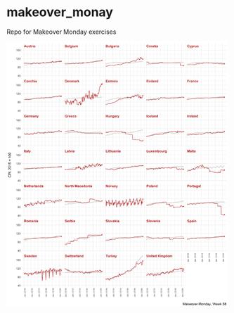# makeover_monay
Repo for Makeover Monday exercises

![Week 38 (2020) visualization on the cost of books and other consumer goods](/2020/week38/graphics/sm_viz.png)